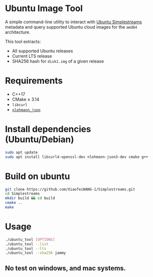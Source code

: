 # Ubuntu Image Tool

A simple command-line utility to interact with [Ubuntu Simplestreams](https://cloud-images.ubuntu.com/releases/streams/v1/com.ubuntu.cloud:released:download.json) metadata and query supported Ubuntu cloud images for the `amd64` architecture.

This tool extracts:
- All supported Ubuntu releases
- Current LTS release
- SHA256 hash for `disk1.img` of a given release


# Requirements

- C++17
- CMake ≥ 3.14
- `libcurl`
- [`nlohmann_json`](https://github.com/nlohmann/json)

# Install dependencies (Ubuntu/Debian)
```bash
sudo apt update
sudo apt install libcurl4-openssl-dev nlohmann-json3-dev cmake g++
```

# Build on ubuntu
```bash
git clone https://github.com/XiaofeiWANG-1/Simplestreams.git
cd Simplestreams
mkdir build && cd build
cmake ..
make
```

# Usage
```bash
./ubuntu_tool [OPTIONS]
./ubuntu_tool --list
./ubuntu_tool --lts
./ubuntu_tool --sha256 jammy
```
## No test on windows, and mac systems.



